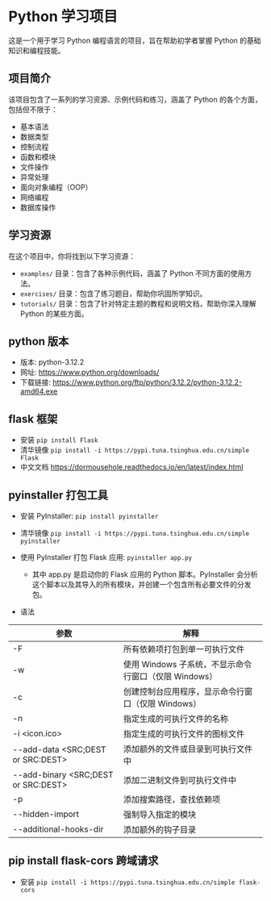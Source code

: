 # Python 学习项目

这是一个用于学习 Python 编程语言的项目，旨在帮助初学者掌握 Python 的基础知识和编程技能。

## 项目简介

该项目包含了一系列的学习资源、示例代码和练习，涵盖了 Python 的各个方面，包括但不限于：

- 基本语法
- 数据类型
- 控制流程
- 函数和模块
- 文件操作
- 异常处理
- 面向对象编程（OOP）
- 网络编程
- 数据库操作

## 学习资源

在这个项目中，你将找到以下学习资源：

- `examples/` 目录：包含了各种示例代码，涵盖了 Python 不同方面的使用方法。
- `exercises/` 目录：包含了练习题目，帮助你巩固所学知识。
- `tutorials/` 目录：包含了针对特定主题的教程和说明文档，帮助你深入理解 Python 的某些方面。

## python 版本

- 版本: python-3.12.2
- 网址: https://www.python.org/downloads/
- 下载链接: https://www.python.org/ftp/python/3.12.2/python-3.12.2-amd64.exe

## flask 框架

- 安装 `pip install Flask`
- 清华镜像 `pip install -i https://pypi.tuna.tsinghua.edu.cn/simple Flask`
- 中文文档 https://dormousehole.readthedocs.io/en/latest/index.html

## pyinstaller 打包工具

- 安装 PyInstaller: `pip install pyinstaller`
- 清华镜像 `pip install -i https://pypi.tuna.tsinghua.edu.cn/simple pyinstaller`
- 使用 PyInstaller 打包 Flask 应用: `pyinstaller app.py`
    - 其中 app.py 是启动你的 Flask 应用的 Python 脚本。PyInstaller 会分析这个脚本以及其导入的所有模块，并创建一个包含所有必要文件的分发包。


- 语法

| 参数                                  | 解释                                  |
|-------------------------------------|-------------------------------------|
| -F                                  | 所有依赖项打包到单一可执行文件                     |
| -w                                  | 使用 Windows 子系统，不显示命令行窗口（仅限 Windows） |
| -c                                  | 创建控制台应用程序，显示命令行窗口（仅限 Windows）       |
| -n <name>                           | 指定生成的可执行文件的名称                       |
| -i <icon.ico>                       | 指定生成的可执行文件的图标文件                     |
| --add-data <SRC;DEST or SRC:DEST>   | 添加额外的文件或目录到可执行文件中                   |
| --add-binary <SRC;DEST or SRC:DEST> | 添加二进制文件到可执行文件中                      |
| -p <path>                           | 添加搜索路径，查找依赖项                        |
| --hidden-import <module>            | 强制导入指定的模块                           |
| --additional-hooks-dir <path>       | 添加额外的钩子目录                           |

## pip install flask-cors 跨域请求

- 安装   `pip install -i https://pypi.tuna.tsinghua.edu.cn/simple flask-cors`